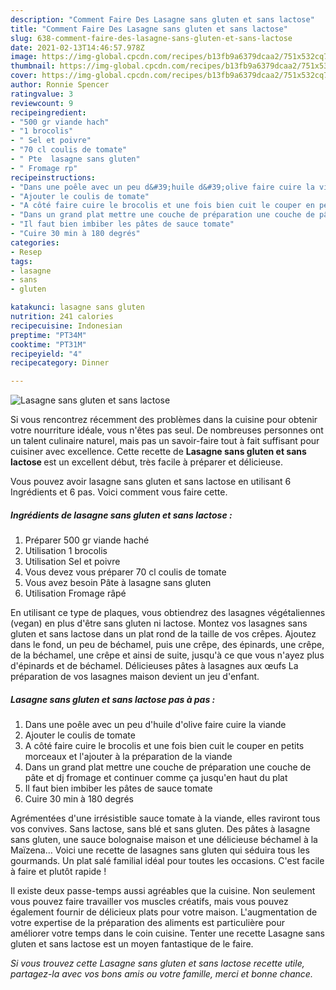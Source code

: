```yaml
---
description: "Comment Faire Des Lasagne sans gluten et sans lactose"
title: "Comment Faire Des Lasagne sans gluten et sans lactose"
slug: 638-comment-faire-des-lasagne-sans-gluten-et-sans-lactose
date: 2021-02-13T14:46:57.978Z
image: https://img-global.cpcdn.com/recipes/b13fb9a6379dcaa2/751x532cq70/lasagne-sans-gluten-et-sans-lactose-photo-principale-de-la-recette.jpg
thumbnail: https://img-global.cpcdn.com/recipes/b13fb9a6379dcaa2/751x532cq70/lasagne-sans-gluten-et-sans-lactose-photo-principale-de-la-recette.jpg
cover: https://img-global.cpcdn.com/recipes/b13fb9a6379dcaa2/751x532cq70/lasagne-sans-gluten-et-sans-lactose-photo-principale-de-la-recette.jpg
author: Ronnie Spencer
ratingvalue: 3
reviewcount: 9
recipeingredient:
- "500 gr viande hach"
- "1 brocolis"
- " Sel et poivre"
- "70 cl coulis de tomate"
- " Pte  lasagne sans gluten"
- " Fromage rp"
recipeinstructions:
- "Dans une poêle avec un peu d&#39;huile d&#39;olive faire cuire la viande"
- "Ajouter le coulis de tomate"
- "A côté faire cuire le brocolis et une fois bien cuit le couper en petits morceaux et l&#39;ajouter à la préparation de la viande"
- "Dans un grand plat mettre une couche de préparation une couche de pâte et dj fromage et continuer comme ça jusqu&#39;en haut du plat"
- "Il faut bien imbiber les pâtes de sauce tomate"
- "Cuire 30 min à 180 degrés"
categories:
- Resep
tags:
- lasagne
- sans
- gluten

katakunci: lasagne sans gluten 
nutrition: 241 calories
recipecuisine: Indonesian
preptime: "PT34M"
cooktime: "PT31M"
recipeyield: "4"
recipecategory: Dinner

---
```



![Lasagne sans gluten et sans lactose](https://img-global.cpcdn.com/recipes/b13fb9a6379dcaa2/751x532cq70/lasagne-sans-gluten-et-sans-lactose-photo-principale-de-la-recette.jpg)

Si vous rencontrez récemment des problèmes dans la cuisine pour obtenir votre nourriture idéale, vous n'êtes pas seul. De nombreuses personnes ont un talent culinaire naturel, mais pas un savoir-faire tout à fait suffisant pour cuisiner avec excellence. Cette recette de <strong> Lasagne sans gluten et sans lactose </strong> est un excellent début, très facile à préparer et délicieuse.

<!--inarticleads1-->

Vous pouvez avoir lasagne sans gluten et sans lactose en utilisant 6 Ingrédients et 6 pas. Voici comment vous faire cette.

##### Ingrédients de lasagne sans gluten et sans lactose :

1. Préparer 500 gr viande haché
1. Utilisation 1 brocolis
1. Utilisation  Sel et poivre
1. Vous devez vous préparer 70 cl coulis de tomate
1. Vous avez besoin  Pâte à lasagne sans gluten
1. Utilisation  Fromage râpé


En utilisant ce type de plaques, vous obtiendrez des lasagnes végétaliennes (vegan) en plus d&#39;être sans gluten ni lactose. Montez vos lasagnes sans gluten et sans lactose dans un plat rond de la taille de vos crêpes. Ajoutez dans le fond, un peu de béchamel, puis une crêpe, des épinards, une crêpe, de la béchamel, une crêpe et ainsi de suite, jusqu&#39;à ce que vous n&#39;ayez plus d&#39;épinards et de béchamel. Délicieuses pâtes à lasagnes aux œufs La préparation de vos lasagnes maison devient un jeu d&#39;enfant. 

<!--inarticleads2-->

##### Lasagne sans gluten et sans lactose pas à pas :

1. Dans une poêle avec un peu d&#39;huile d&#39;olive faire cuire la viande
1. Ajouter le coulis de tomate
1. A côté faire cuire le brocolis et une fois bien cuit le couper en petits morceaux et l&#39;ajouter à la préparation de la viande
1. Dans un grand plat mettre une couche de préparation une couche de pâte et dj fromage et continuer comme ça jusqu&#39;en haut du plat
1. Il faut bien imbiber les pâtes de sauce tomate
1. Cuire 30 min à 180 degrés


Agrémentées d&#39;une irrésistible sauce tomate à la viande, elles raviront tous vos convives. Sans lactose, sans blé et sans gluten. Des pâtes à lasagne sans gluten, une sauce bolognaise maison et une délicieuse béchamel à la Maïzena… Voici une recette de lasagnes sans gluten qui séduira tous les gourmands. Un plat salé familial idéal pour toutes les occasions. C&#39;est facile à faire et plutôt rapide ! 

<!--inarticleads1-->

<p>
Il existe deux passe-temps aussi agréables que la cuisine. Non seulement vous pouvez faire travailler vos muscles créatifs, mais vous pouvez également fournir de délicieux plats pour votre maison. L'augmentation de votre expertise de la préparation des aliments est particulière pour améliorer votre temps dans le coin cuisine. Tenter une recette Lasagne sans gluten et sans lactose est un moyen fantastique de le faire.
</p>

<p>
<i>Si vous trouvez cette Lasagne sans gluten et sans lactose recette utile, partagez-la avec vos bons amis ou votre famille, merci et bonne chance.</i>
</p>
